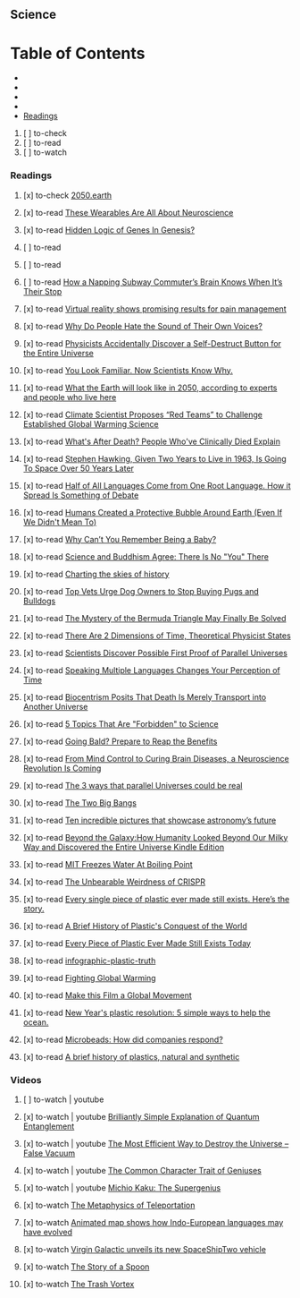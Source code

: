 ## Science

# Table of Contents
<!-- MarkdownTOC depth=4 -->
  - [](#)
  - [](#)
  - [](#)
  - [](#)
  - [Readings](#readings)
<!-- /MarkdownTOC -->

  1. [ ] to-check []()
  1. [ ] to-read []()
  1. [ ] to-watch []()


### Readings

  1. [x] to-check [2050.earth](https://2050.earth/)

  1. [x] to-read [These Wearables Are All About Neuroscience](http://bigthink.com/robby-berman/these-wearables-are-all-about-neuroscience)

  1. [x] to-read [Hidden Logic of Genes In Genesis?](http://bigthink.com/errors-we-live-by/the-logic-of-genes-and-genesis)


  1. [ ] to-read []()
  1. [ ] to-read []()
  1. [ ] to-read [How a Napping Subway Commuter’s Brain Knows When It’s Their Stop](http://nymag.com/scienceofus/2017/06/how-napping-subway-commuters-know-when-theyre-at-their-stop.html)

  1. [x] to-read [Virtual reality shows promising results for pain management](http://www.acrdailynewslive.org/virtual-reality-shows-promising-results-for-pain-management)
  1. [x] to-read [Why Do People Hate the Sound of Their Own Voices?](https://www.livescience.com/55527-why-people-hate-the-sound-of-their-voice.html)
  1. [x] to-read [Physicists Accidentally Discover a Self-Destruct Button for the Entire Universe](http://bigthink.com/philip-perry/physicists-accidently-discover-a-self-destruct-button-for-the-entire-universe)
  1. [x] to-read [You Look Familiar. Now Scientists Know Why.](https://www.nytimes.com/2017/06/01/science/facial-recognition-brain-neurons.html)
  1. [x] to-read [What the Earth will look like in 2050, according to experts and people who live here](https://www.theverge.com/2017/4/6/15209102/earth-2050-interactive-map-kaspersky-labs-anniversary#5659072-tw)
  1. [x] to-read [Climate Scientist Proposes “Red Teams” to Challenge Established Global Warming Science](http://bigthink.com/philip-perry/climate-scientist-proposes-red-teams-to-challenge-established-global-warming-science)
  1. [x] to-read [What's After Death? People Who've Clinically Died Explain](http://bigthink.com/ideafeed/people-whove-clinically-died-explain-whats-after-death)
  1. [x] to-read [Stephen Hawking, Given Two Years to Live in 1963, Is Going To Space Over 50 Years Later](http://bigthink.com/paul-ratner/stephen-hawking-given-two-years-to-live-in-1963-is-now-going-to-space)
  1. [x] to-read [Half of All Languages Come from One Root Language. How it Spread Is Something of Debate](http://bigthink.com/philip-perry/half-of-all-languages-come-from-one-root-language-how-it-spread-is-something-of-debate)
  1. [x] to-read [Humans Created a Protective Bubble Around Earth (Even If We Didn't Mean To)](http://bigthink.com/paul-ratner/space-probes-detect-a-surprising-human-made-bubble-protecting-earth)
  1. [x] to-read [Why Can’t You Remember Being a Baby?](http://bigthink.com/philip-perry/why-cant-you-remember-being-a-baby)
  1. [x] to-read [Science and Buddhism Agree: There Is No "You" There](http://bigthink.com/ideafeed/good-news-science-buddha-agree-theres-no-you)
  1. [x] to-read [Charting the skies of history](https://www.sciencedaily.com/releases/2017/04/170405101916.htm)
  1. [x] to-read [Top Vets Urge Dog Owners to Stop Buying Pugs and Bulldogs](http://bigthink.com/articles/vets-urge-dog-owners-to-stop-buying-pugs-and-bulldogs)
  1. [x] to-read [The Mystery of the Bermuda Triangle May Finally Be Solved](http://bigthink.com/paul-ratner/the-mystery-of-the-bermuda-triangle-may-finally-be-solved)
  1. [x] to-read [There Are 2 Dimensions of Time, Theoretical Physicist States](http://bigthink.com/philip-perry/there-are-in-fact-2-dimensions-of-time-one-theoretical-physicist-states)
  1. [x] to-read [Scientists Discover Possible First Proof of Parallel Universes](http://bigthink.com/paul-ratner/scientists-find-what-could-be-the-first-proof-of-parallel-universes)
  1. [x] to-read [Speaking Multiple Languages Changes Your Perception of Time](http://bigthink.com/21st-century-spirituality/speaking-multiple-languages-changes-your-perception-of-time)
  1. [x] to-read [Biocentrism Posits That Death Is Merely Transport into Another Universe](http://bigthink.com/philip-perry/biocentrism-posits-that-death-is-merely-transport-into-another-universe)
  1. [x] to-read [5 Topics That Are "Forbidden" to Science](http://bigthink.com/paul-ratner/5-topics-scientists-are-forbidden-to-research)
  1. [x] to-read [Going Bald? Prepare to Reap the Benefits](http://bigthink.com/scotty-hendricks/article-on-the-benefits-of-baldness)
  1. [x] to-read [From Mind Control to Curing Brain Diseases, a Neuroscience Revolution Is Coming](http://bigthink.com/hertz-foundation/the-future-of-neuroenginering-from-curing-disease-to-remote-control-mice)
  1. [x] to-read [The 3 ways that parallel Universes could be real](https://medium.com/starts-with-a-bang/the-3-ways-that-parallel-universes-could-be-real-a9b9d8e886ba)
  1. [x] to-read [The Two Big Bangs](https://www.forbes.com/sites/startswithabang/2016/02/04/the-two-big-bangs/)
  1. [x] to-read [Ten incredible pictures that showcase astronomy’s future](https://medium.com/starts-with-a-bang/ten-incredible-pictures-that-showcase-astronomys-future-4b5533bb2ed7)
  1. [x] to-read [Beyond the Galaxy:How Humanity Looked Beyond Our Milky Way and Discovered the Entire Universe Kindle Edition](https://www.amazon.com/Beyond-Galaxy-Humanity-Discovered-Universe-ebook/dp/B019GIZYSY/)
  1. [x] to-read [MIT Freezes Water At Boiling Point](http://bigthink.com/scotty-hendricks/ice-when-there-should-be-fire)
  1. [x] to-read [The Unbearable Weirdness of CRISPR](http://alliance.nautil.us/feature/190/the-unbearable-weirdness-of-crispr)
  1. [x] to-read [Every single piece of plastic ever made still exists. Here’s the story.](http://www.huffingtonpost.com/entry/58d15c2ce4b07112b647322c)
  1. [x] to-read [A Brief History of Plastic's Conquest of the World](https://www.scientificamerican.com/article/a-brief-history-of-plastic-world-conquest/)
  1. [x] to-read [Every Piece of Plastic Ever Made Still Exists Today](http://www.plantingpeace.org/2015/05/plastic-footprint/)
  1. [x] to-read [infographic-plastic-truth](http://www.plantingpeace.org/wp-content/uploads/2015/05/infographic-plastic-truth.jpg)
  1. [x] to-read [Fighting Global Warming](http://www.greenpeace.org/usa/global-warming/)
  1. [x] to-read [Make this Film a Global Movement](http://www.plasticoceans.org/)
  1. [x] to-read [New Year's plastic resolution: 5 simple ways to help the ocean.](http://www.greenpeace.org/international/en/news/Blogs/makingwaves/new-years-plastic-5-simple-recycle/blog/55244/)
  1. [x] to-read [Microbeads: How did companies respond?](http://www.greenpeace.org/international/en/news/Blogs/makingwaves/microbeads-companies-response/blog/57314/)
  1. [x] to-read [A brief history of plastics, natural and synthetic](http://www.bbc.com/news/magazine-27442625)

### Videos

  1. [ ] to-watch | youtube []()

  1. [x] to-watch | youtube [Brilliantly Simple Explanation of Quantum Entanglement](https://www.scienceandnonduality.com/videos/brilliantly-simple-explanation-of-quantum-entanglement)

  1. [x] to-watch | youtube [The Most Efficient Way to Destroy the Universe – False Vacuum](https://www.youtube.com/watch?v=ijFm6DxNVyI)
  1. [x] to-watch | youtube [The Common Character Trait of Geniuses](https://www.youtube.com/watch?v=Ym6whrAw8wU)
  1. [x] to-watch | youtube [Michio Kaku: The Supergenius](https://www.youtube.com/watch?v=vue8jsLqPbo)
  1. [x] to-watch [The Metaphysics of Teleportation](http://bigthink.com/videos/the-metaphysics-of-teleportation-2)
  1. [x] to-watch [Animated map shows how Indo-European languages may have evolved](https://www.youtube.com/watch?v=KdQwalCPNAs)
  1. [x] to-watch [Virgin Galactic unveils its new SpaceShipTwo vehicle](https://www.youtube.com/watch?v=Y7ix6HHL-JM)
  1. [x] to-watch [The Story of a Spoon](https://www.youtube.com/watch?v=eg-E1FtjaxY)
  1. [x] to-watch [The Trash Vortex](http://www.greenpeace.org/international/en/multimedia/videos/The-Trash-Vortex/)
